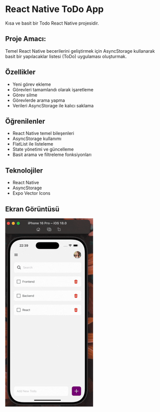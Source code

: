 # React Native ToDo App

Kısa ve basit bir Todo React Native projesidir.

## Proje Amacı:

Temel React Native becerilerini geliştirmek için AsyncStorage kullanarak basit bir yapılacaklar listesi (ToDo) uygulaması oluşturmak.

## Özellikler

- Yeni görev ekleme
- Görevleri tamamlandı olarak işaretleme
- Görev silme
- Görevlerde arama yapma
- Verileri AsyncStorage ile kalıcı saklama

## Öğrenilenler

- React Native temel bileşenleri
- AsyncStorage kullanımı
- FlatList ile listeleme
- State yönetimi ve güncelleme
- Basit arama ve filtreleme fonksiyonları

## Teknolojiler

- React Native
- AsyncStorage
- Expo Vector Icons

## Ekran Görüntüsü

![](./assets/gif/todo.gif)
